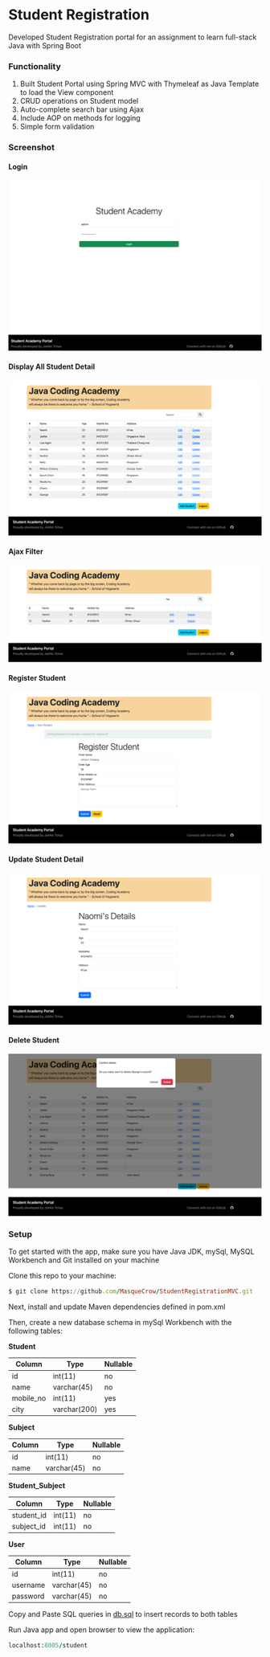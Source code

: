 # Student Registration

Developed Student Registration portal for an assignment to learn full-stack Java with Spring Boot

### Functionality
1. Built Student Portal using Spring MVC with Thymeleaf as Java Template to load the View component
2. CRUD operations on Student model
3. Auto-complete search bar using Ajax
4. Include AOP on methods for logging
5. Simple form validation

### Screenshot

#### Login
![Login](/src/main/resources/ss/login.png?raw=true "Login")

#### Display All Student Detail
![Home](/src/main/resources/ss/home.png?raw=true "Home")

#### Ajax Filter
![Ajax](/src/main/resources/ss/filter_stud.png?raw=true "Filter")

#### Register Student
![Register Student](/src/main/resources/ss/reg_stud.png?raw=true "Register Student")

#### Update Student Detail
![Update Student](/src/main/resources/ss/update_stud_detail.png?raw=true "Update Student")

#### Delete Student
![Delete Student](/src/main/resources/ss/del_stud.png?raw=true "Delete Student")


### Setup
To get started with the app, make sure you have Java JDK, mySql, MySQL Workbench and Git installed on your machine

Clone this repo to your machine:
```ruby
$ git clone https://github.com/MasqueCrow/StudentRegistrationMVC.git
```

Next, install and update Maven dependencies defined in pom.xml 


Then, create a new database schema in mySql Workbench with the following tables:

**Student**

| Column    | Type         | Nullable |
| --------- | -----------  |--------  | 
| id        | int(11)      | no       |
| name      | varchar(45)  | no       | 
| mobile_no | int(11)      | yes      |
| city      | varchar(200) | yes      |

**Subject**

| Column    | Type         | Nullable |
| --------- | -----------  |--------  | 
| id        | int(11)      | no       |
| name      | varchar(45)  | no       | 

**Student_Subject**

| Column     | Type         | Nullable |
| ---------  | -----------  |--------  | 
| student_id | int(11)      | no       |
| subject_id | int(11)      | no       | 

**User**

| Column    | Type         | Nullable
| --------- | -----------  |------ | 
| id        | int(11)      | no    |
| username  | varchar(45)  | no    | 
| password  | varchar(45)  | no    |


Copy and Paste SQL queries in [db.sql](/src/main/resources/db.sql) to insert records to both tables

Run Java app and open browser to view the application:
```ruby
localhost:8005/student
```
